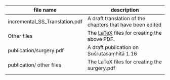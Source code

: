| file name                      | description                                                  |
| ------------------------------ | ------------------------------------------------------------ |
| incremental_SS_Translation.pdf | A draft translation of the chapters that have been edited    |
| Other files                    | The [LaTeX](https://www.latex-project.org/about/) files for creating the above PDF. |
| publication/surgery.pdf        | A draft publication on Suśrutasaṃhitā 1.16                   |
| publication/ other files       | The LaTeX files for creating the surgery.pdf                 |
|                                |                                                              |

